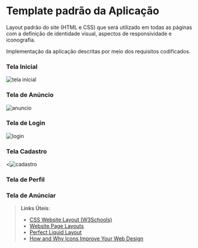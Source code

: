 # Template padrão da Aplicação

Layout padrão do site (HTML e CSS) que será utilizado em todas as páginas com a definição de identidade visual, aspectos de responsividade e iconografia.

Implementação da aplicação descritas por meio dos requisitos codificados. 

### Tela Inicial

<img title="tela inicial" src="https://i.imgur.com/4IFNHf3.png"></td> 
### Tela de Anúncio 

<img title="anuncio" src="https://i.imgur.com/jRZYqjR.jpeg">

### Tela de Login
<img title="login" src="https://i.imgur.com/DvWGD9F.jpeg">

### Tela Cadastro

<<img title="cadastro" src="https://i.imgur.com/It26H0N.jpeg">


### Tela de Perfil 


### Tela de Anúnciar 



> **Links Úteis**:
>
> - [CSS Website Layout (W3Schools)](https://www.w3schools.com/css/css_website_layout.asp)
> - [Website Page Layouts](http://www.cellbiol.com/bioinformatics_web_development/chapter-3-your-first-web-page-learning-html-and-css/website-page-layouts/)
> - [Perfect Liquid Layout](https://matthewjamestaylor.com/perfect-liquid-layouts)
> - [How and Why Icons Improve Your Web Design](https://usabilla.com/blog/how-and-why-icons-improve-you-web-design/)
